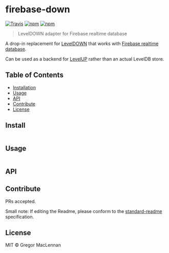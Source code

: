 # firebase-down

[![Travis](https://secure.travis-ci.org/digidem/firebase-down.png)](http://travis-ci.org/digidem/firebase-down) [![npm](https://img.shields.io/npm/v/firebase-down.svg)](https://www.npmjs.com/package/firebase-down) [![npm](https://img.shields.io/npm/dm/firebase-down.svg)](https://www.npmjs.com/package/firebase-down)

> LevelDOWN adapter for Firebase realtime database

A drop-in replacement for [LevelDOWN](https://github.com/level/leveldown) that works with [Firebase realtime database](https://firebase.google.com/).

Can be used as a backend for [LevelUP](https://github.com/level/levelup) rather than an actual LevelDB store.

## Table of Contents

- [Installation](#installation)
- [Usage](#usage)
- [API](#api)
- [Contribute](#contribute)
- [License](#license)

## Install

```
```

## Usage

```
```

## API

## Contribute

PRs accepted.

Small note: If editing the Readme, please conform to the [standard-readme](https://github.com/RichardLitt/standard-readme) specification.

## License

MIT © Gregor MacLennan
